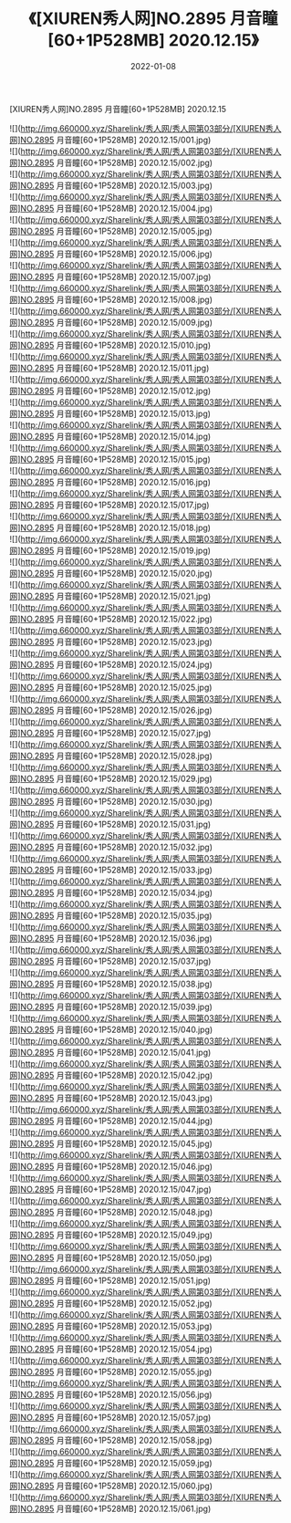 ﻿---
layout: post
title:  《[XIUREN秀人网]NO.2895 月音瞳[60+1P528MB] 2020.12.15》
date:   2022-01-08
img: http://img.660000.xyz/Sharelink/秀人网/秀人网第03部分/[XIUREN秀人网]NO.2895 月音瞳[60+1P528MB] 2020.12.15/000.jpg
categories: [美女, 清纯, 唯美]
---

[XIUREN秀人网]NO.2895 月音瞳[60+1P528MB] 2020.12.15

 ![](http://img.660000.xyz/Sharelink/秀人网/秀人网第03部分/[XIUREN秀人网]NO.2895 月音瞳[60+1P528MB] 2020.12.15/001.jpg) <br>![](http://img.660000.xyz/Sharelink/秀人网/秀人网第03部分/[XIUREN秀人网]NO.2895 月音瞳[60+1P528MB] 2020.12.15/002.jpg) <br>![](http://img.660000.xyz/Sharelink/秀人网/秀人网第03部分/[XIUREN秀人网]NO.2895 月音瞳[60+1P528MB] 2020.12.15/003.jpg) <br>![](http://img.660000.xyz/Sharelink/秀人网/秀人网第03部分/[XIUREN秀人网]NO.2895 月音瞳[60+1P528MB] 2020.12.15/004.jpg) <br>![](http://img.660000.xyz/Sharelink/秀人网/秀人网第03部分/[XIUREN秀人网]NO.2895 月音瞳[60+1P528MB] 2020.12.15/005.jpg) <br>![](http://img.660000.xyz/Sharelink/秀人网/秀人网第03部分/[XIUREN秀人网]NO.2895 月音瞳[60+1P528MB] 2020.12.15/006.jpg) <br>![](http://img.660000.xyz/Sharelink/秀人网/秀人网第03部分/[XIUREN秀人网]NO.2895 月音瞳[60+1P528MB] 2020.12.15/007.jpg) <br>![](http://img.660000.xyz/Sharelink/秀人网/秀人网第03部分/[XIUREN秀人网]NO.2895 月音瞳[60+1P528MB] 2020.12.15/008.jpg) <br>![](http://img.660000.xyz/Sharelink/秀人网/秀人网第03部分/[XIUREN秀人网]NO.2895 月音瞳[60+1P528MB] 2020.12.15/009.jpg) <br>![](http://img.660000.xyz/Sharelink/秀人网/秀人网第03部分/[XIUREN秀人网]NO.2895 月音瞳[60+1P528MB] 2020.12.15/010.jpg) <br>![](http://img.660000.xyz/Sharelink/秀人网/秀人网第03部分/[XIUREN秀人网]NO.2895 月音瞳[60+1P528MB] 2020.12.15/011.jpg) <br>![](http://img.660000.xyz/Sharelink/秀人网/秀人网第03部分/[XIUREN秀人网]NO.2895 月音瞳[60+1P528MB] 2020.12.15/012.jpg) <br>![](http://img.660000.xyz/Sharelink/秀人网/秀人网第03部分/[XIUREN秀人网]NO.2895 月音瞳[60+1P528MB] 2020.12.15/013.jpg) <br>![](http://img.660000.xyz/Sharelink/秀人网/秀人网第03部分/[XIUREN秀人网]NO.2895 月音瞳[60+1P528MB] 2020.12.15/014.jpg) <br>![](http://img.660000.xyz/Sharelink/秀人网/秀人网第03部分/[XIUREN秀人网]NO.2895 月音瞳[60+1P528MB] 2020.12.15/015.jpg) <br>![](http://img.660000.xyz/Sharelink/秀人网/秀人网第03部分/[XIUREN秀人网]NO.2895 月音瞳[60+1P528MB] 2020.12.15/016.jpg) <br>![](http://img.660000.xyz/Sharelink/秀人网/秀人网第03部分/[XIUREN秀人网]NO.2895 月音瞳[60+1P528MB] 2020.12.15/017.jpg) <br>![](http://img.660000.xyz/Sharelink/秀人网/秀人网第03部分/[XIUREN秀人网]NO.2895 月音瞳[60+1P528MB] 2020.12.15/018.jpg) <br>![](http://img.660000.xyz/Sharelink/秀人网/秀人网第03部分/[XIUREN秀人网]NO.2895 月音瞳[60+1P528MB] 2020.12.15/019.jpg) <br>![](http://img.660000.xyz/Sharelink/秀人网/秀人网第03部分/[XIUREN秀人网]NO.2895 月音瞳[60+1P528MB] 2020.12.15/020.jpg) <br>![](http://img.660000.xyz/Sharelink/秀人网/秀人网第03部分/[XIUREN秀人网]NO.2895 月音瞳[60+1P528MB] 2020.12.15/021.jpg) <br>![](http://img.660000.xyz/Sharelink/秀人网/秀人网第03部分/[XIUREN秀人网]NO.2895 月音瞳[60+1P528MB] 2020.12.15/022.jpg) <br>![](http://img.660000.xyz/Sharelink/秀人网/秀人网第03部分/[XIUREN秀人网]NO.2895 月音瞳[60+1P528MB] 2020.12.15/023.jpg) <br>![](http://img.660000.xyz/Sharelink/秀人网/秀人网第03部分/[XIUREN秀人网]NO.2895 月音瞳[60+1P528MB] 2020.12.15/024.jpg) <br>![](http://img.660000.xyz/Sharelink/秀人网/秀人网第03部分/[XIUREN秀人网]NO.2895 月音瞳[60+1P528MB] 2020.12.15/025.jpg) <br>![](http://img.660000.xyz/Sharelink/秀人网/秀人网第03部分/[XIUREN秀人网]NO.2895 月音瞳[60+1P528MB] 2020.12.15/026.jpg) <br>![](http://img.660000.xyz/Sharelink/秀人网/秀人网第03部分/[XIUREN秀人网]NO.2895 月音瞳[60+1P528MB] 2020.12.15/027.jpg) <br>![](http://img.660000.xyz/Sharelink/秀人网/秀人网第03部分/[XIUREN秀人网]NO.2895 月音瞳[60+1P528MB] 2020.12.15/028.jpg) <br>![](http://img.660000.xyz/Sharelink/秀人网/秀人网第03部分/[XIUREN秀人网]NO.2895 月音瞳[60+1P528MB] 2020.12.15/029.jpg) <br>![](http://img.660000.xyz/Sharelink/秀人网/秀人网第03部分/[XIUREN秀人网]NO.2895 月音瞳[60+1P528MB] 2020.12.15/030.jpg) <br>![](http://img.660000.xyz/Sharelink/秀人网/秀人网第03部分/[XIUREN秀人网]NO.2895 月音瞳[60+1P528MB] 2020.12.15/031.jpg) <br>![](http://img.660000.xyz/Sharelink/秀人网/秀人网第03部分/[XIUREN秀人网]NO.2895 月音瞳[60+1P528MB] 2020.12.15/032.jpg) <br>![](http://img.660000.xyz/Sharelink/秀人网/秀人网第03部分/[XIUREN秀人网]NO.2895 月音瞳[60+1P528MB] 2020.12.15/033.jpg) <br>![](http://img.660000.xyz/Sharelink/秀人网/秀人网第03部分/[XIUREN秀人网]NO.2895 月音瞳[60+1P528MB] 2020.12.15/034.jpg) <br>![](http://img.660000.xyz/Sharelink/秀人网/秀人网第03部分/[XIUREN秀人网]NO.2895 月音瞳[60+1P528MB] 2020.12.15/035.jpg) <br>![](http://img.660000.xyz/Sharelink/秀人网/秀人网第03部分/[XIUREN秀人网]NO.2895 月音瞳[60+1P528MB] 2020.12.15/036.jpg) <br>![](http://img.660000.xyz/Sharelink/秀人网/秀人网第03部分/[XIUREN秀人网]NO.2895 月音瞳[60+1P528MB] 2020.12.15/037.jpg) <br>![](http://img.660000.xyz/Sharelink/秀人网/秀人网第03部分/[XIUREN秀人网]NO.2895 月音瞳[60+1P528MB] 2020.12.15/038.jpg) <br>![](http://img.660000.xyz/Sharelink/秀人网/秀人网第03部分/[XIUREN秀人网]NO.2895 月音瞳[60+1P528MB] 2020.12.15/039.jpg) <br>![](http://img.660000.xyz/Sharelink/秀人网/秀人网第03部分/[XIUREN秀人网]NO.2895 月音瞳[60+1P528MB] 2020.12.15/040.jpg) <br>![](http://img.660000.xyz/Sharelink/秀人网/秀人网第03部分/[XIUREN秀人网]NO.2895 月音瞳[60+1P528MB] 2020.12.15/041.jpg) <br>![](http://img.660000.xyz/Sharelink/秀人网/秀人网第03部分/[XIUREN秀人网]NO.2895 月音瞳[60+1P528MB] 2020.12.15/042.jpg) <br>![](http://img.660000.xyz/Sharelink/秀人网/秀人网第03部分/[XIUREN秀人网]NO.2895 月音瞳[60+1P528MB] 2020.12.15/043.jpg) <br>![](http://img.660000.xyz/Sharelink/秀人网/秀人网第03部分/[XIUREN秀人网]NO.2895 月音瞳[60+1P528MB] 2020.12.15/044.jpg) <br>![](http://img.660000.xyz/Sharelink/秀人网/秀人网第03部分/[XIUREN秀人网]NO.2895 月音瞳[60+1P528MB] 2020.12.15/045.jpg) <br>![](http://img.660000.xyz/Sharelink/秀人网/秀人网第03部分/[XIUREN秀人网]NO.2895 月音瞳[60+1P528MB] 2020.12.15/046.jpg) <br>![](http://img.660000.xyz/Sharelink/秀人网/秀人网第03部分/[XIUREN秀人网]NO.2895 月音瞳[60+1P528MB] 2020.12.15/047.jpg) <br>![](http://img.660000.xyz/Sharelink/秀人网/秀人网第03部分/[XIUREN秀人网]NO.2895 月音瞳[60+1P528MB] 2020.12.15/048.jpg) <br>![](http://img.660000.xyz/Sharelink/秀人网/秀人网第03部分/[XIUREN秀人网]NO.2895 月音瞳[60+1P528MB] 2020.12.15/049.jpg) <br>![](http://img.660000.xyz/Sharelink/秀人网/秀人网第03部分/[XIUREN秀人网]NO.2895 月音瞳[60+1P528MB] 2020.12.15/050.jpg) <br>![](http://img.660000.xyz/Sharelink/秀人网/秀人网第03部分/[XIUREN秀人网]NO.2895 月音瞳[60+1P528MB] 2020.12.15/051.jpg) <br>![](http://img.660000.xyz/Sharelink/秀人网/秀人网第03部分/[XIUREN秀人网]NO.2895 月音瞳[60+1P528MB] 2020.12.15/052.jpg) <br>![](http://img.660000.xyz/Sharelink/秀人网/秀人网第03部分/[XIUREN秀人网]NO.2895 月音瞳[60+1P528MB] 2020.12.15/053.jpg) <br>![](http://img.660000.xyz/Sharelink/秀人网/秀人网第03部分/[XIUREN秀人网]NO.2895 月音瞳[60+1P528MB] 2020.12.15/054.jpg) <br>![](http://img.660000.xyz/Sharelink/秀人网/秀人网第03部分/[XIUREN秀人网]NO.2895 月音瞳[60+1P528MB] 2020.12.15/055.jpg) <br>![](http://img.660000.xyz/Sharelink/秀人网/秀人网第03部分/[XIUREN秀人网]NO.2895 月音瞳[60+1P528MB] 2020.12.15/056.jpg) <br>![](http://img.660000.xyz/Sharelink/秀人网/秀人网第03部分/[XIUREN秀人网]NO.2895 月音瞳[60+1P528MB] 2020.12.15/057.jpg) <br>![](http://img.660000.xyz/Sharelink/秀人网/秀人网第03部分/[XIUREN秀人网]NO.2895 月音瞳[60+1P528MB] 2020.12.15/058.jpg) <br>![](http://img.660000.xyz/Sharelink/秀人网/秀人网第03部分/[XIUREN秀人网]NO.2895 月音瞳[60+1P528MB] 2020.12.15/059.jpg) <br>![](http://img.660000.xyz/Sharelink/秀人网/秀人网第03部分/[XIUREN秀人网]NO.2895 月音瞳[60+1P528MB] 2020.12.15/060.jpg) <br>![](http://img.660000.xyz/Sharelink/秀人网/秀人网第03部分/[XIUREN秀人网]NO.2895 月音瞳[60+1P528MB] 2020.12.15/061.jpg) <br>